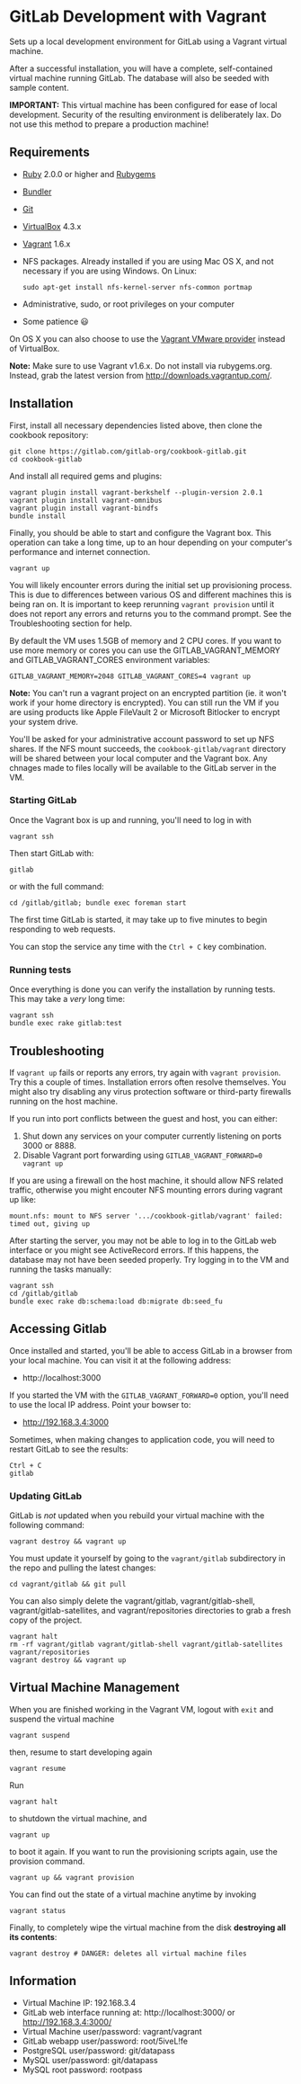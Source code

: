 GitLab Development with Vagrant
===============================

Sets up a local development environment for GitLab using a Vagrant virtual machine.

After a successful installation, you will have a complete, self-contained virtual machine running GitLab. The database will also be seeded with sample content.

**IMPORTANT:** This virtual machine has been configured for ease of local development. Security of the resulting environment is deliberately lax. Do not use this method to prepare a production machine!

Requirements
------------

* [Ruby](https://www.ruby-lang.org/en/) 2.0.0 or higher and [Rubygems](http://rubygems.org/)
* [Bundler](http://bundler.io)
* [Git](http://git-scm.com)
* [VirtualBox](https://www.virtualbox.org) 4.3.x
* [Vagrant](http://vagrantup.com) 1.6.x
* NFS packages. Already installed if you are using Mac OS X, and not necessary if you are using Windows. On Linux:

    ```
    sudo apt-get install nfs-kernel-server nfs-common portmap
    ```

* Administrative, sudo, or root privileges on your computer
* Some patience :smiley:

On OS X you can also choose to use the [Vagrant VMware provider](http://docs.vagrantup.com/v2/vmware/) instead of VirtualBox.

**Note:** Make sure to use Vagrant v1.6.x. Do not install via rubygems.org. Instead, grab the latest version from http://downloads.vagrantup.com/.

Installation
------------

First, install all necessary dependencies listed above, then clone the cookbook repository:

    git clone https://gitlab.com/gitlab-org/cookbook-gitlab.git
    cd cookbook-gitlab

And install all required gems and plugins:

    vagrant plugin install vagrant-berkshelf --plugin-version 2.0.1
    vagrant plugin install vagrant-omnibus
    vagrant plugin install vagrant-bindfs
    bundle install

Finally, you should be able to start and configure the Vagrant box. This operation can take a long time, up to an hour depending on your computer's performance and internet connection.

    vagrant up

You will likely encounter errors during the initial set up provisioning process. This is due to differences between various OS and different machines this is being ran on. It is important to keep rerunning `vagrant provision` until it does not report any errors and returns you to the command prompt. See the Troubleshooting section for help.

By default the VM uses 1.5GB of memory and 2 CPU cores. If you want to use more memory or cores you can use the GITLAB_VAGRANT_MEMORY and GITLAB_VAGRANT_CORES environment variables:

    GITLAB_VAGRANT_MEMORY=2048 GITLAB_VAGRANT_CORES=4 vagrant up

**Note:**
You can't run a vagrant project on an encrypted partition (ie. it won't work if your home directory is encrypted). You can still run the VM if you are using products like Apple FileVault 2 or Microsoft Bitlocker to encrypt your system drive.

You'll be asked for your administrative account password to set up NFS shares. If the NFS mount succeeds, the `cookbook-gitlab/vagrant` directory will be shared between your local computer and the Vagrant box. Any chnages made to files locally will be available to the GitLab server in the VM.

### Starting GitLab ###

Once the Vagrant box is up and running, you'll need to log in with

    vagrant ssh

Then start GitLab with:

    gitlab

or with the full command:

    cd /gitlab/gitlab; bundle exec foreman start

The first time GitLab is started, it may take up to five minutes to begin responding to web requests.

You can stop the service any time with the `Ctrl + C` key combination.

### Running tests ###

Once everything is done you can verify the installation by running tests. This may take a _very_ long time:

    vagrant ssh
    bundle exec rake gitlab:test

Troubleshooting
---------------

If `vagrant up` fails or reports any errors, try again with `vagrant provision`. Try this a couple of times. Installation errors often resolve themselves. You might also try disabling any virus protection software or third-party firewalls running on the host machine.

If you run into port conflicts between the guest and host, you can either:

  1. Shut down any services on your computer currently listening on ports 3000 or 8888.
  2. Disable Vagrant port forwarding using `GITLAB_VAGRANT_FORWARD=0 vagrant up`

If you are using a firewall on the host machine, it should allow NFS related traffic, otherwise you might encouter NFS mounting errors during vagrant up like:

    mount.nfs: mount to NFS server '.../cookbook-gitlab/vagrant' failed: timed out, giving up

After starting the server, you may not be able to log in to the GitLab web interface or you might see ActiveRecord errors. If this happens, the database may not have been seeded properly. Try logging in to the VM and running the tasks manually:

    vagrant ssh
    cd /gitlab/gitlab
    bundle exec rake db:schema:load db:migrate db:seed_fu

Accessing Gitlab
----------------

Once installed and started, you'll be able to access GitLab in a browser from your local machine. You can visit it at the following address:

  * http://localhost:3000

If you started the VM with the `GITLAB_VAGRANT_FORWARD=0` option, you'll need to use the local IP address. Point your bowser to:

  * http://192.168.3.4:3000

Sometimes, when making changes to application code, you will need to restart GitLab to see the results:

    Ctrl + C
    gitlab

### Updating GitLab ###

GitLab is _not_ updated when you rebuild your virtual machine with the following command:

    vagrant destroy && vagrant up

You must update it yourself by going to the `vagrant/gitlab` subdirectory in the repo and pulling the latest changes:

    cd vagrant/gitlab && git pull

You can also simply delete the vagrant/gitlab, vagrant/gitlab-shell, vagrant/gitlab-satellites, and vagrant/repositories directories to grab a fresh copy of the project.

    vagrant halt
    rm -rf vagrant/gitlab vagrant/gitlab-shell vagrant/gitlab-satellites vagrant/repositories
    vagrant destroy && vagrant up

Virtual Machine Management
--------------------------

When you are finished working in the Vagrant VM, logout with `exit` and suspend the virtual machine

    vagrant suspend

then, resume to start developing again

    vagrant resume

Run

    vagrant halt

to shutdown the virtual machine, and

    vagrant up

to boot it again. If you want to run the provisioning scripts again, use the provision command.

    vagrant up && vagrant provision

You can find out the state of a virtual machine anytime by invoking

    vagrant status

Finally, to completely wipe the virtual machine from the disk **destroying all its contents**:

    vagrant destroy # DANGER: deletes all virtual machine files

Information
-----------

* Virtual Machine IP: 192.168.3.4
* GitLab web interface running at: http://localhost:3000/ or http://192.168.3.4:3000/
* Virtual Machine user/password: vagrant/vagrant
* GitLab webapp user/password: root/5iveL!fe
* PostgreSQL user/password: git/datapass
* MySQL user/password: git/datapass
* MySQL root password: rootpass
